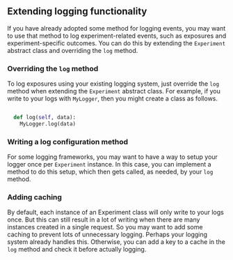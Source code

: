 ## Extending logging functionality
If you have already adopted some method for logging events, you may want to use that method to log experiment-related events, such as exposures and experiment-specific outcomes. You can do this by extending the `Experiment` abstract class and overriding the `log` method.

### Overriding the `log` method
To log exposures using your existing logging system, just override the `log` method when extending the `Experiment` abstract class. For example, if you write to your logs with `MyLogger`, then you might create a class as follows.
```python

  def log(self, data):
    MyLogger.log(data)

```

### Writing a log configuration method
For some logging frameworks, you may want to have a way to setup your logger once per `Experiment` instance. In this case, you can implement a method to do this setup, which then gets called, as needed, by your `log` method.


### Adding caching
By default, each instance of an Experiment class will only write to your logs once. But this can still result in a lot of writing when there are many instances created in a single request. So you may want to add some caching to prevent lots of unnecessary logging. Perhaps your logging system already handles this. Otherwise, you can add a key to a cache in the `log` method and check it before actually logging.
